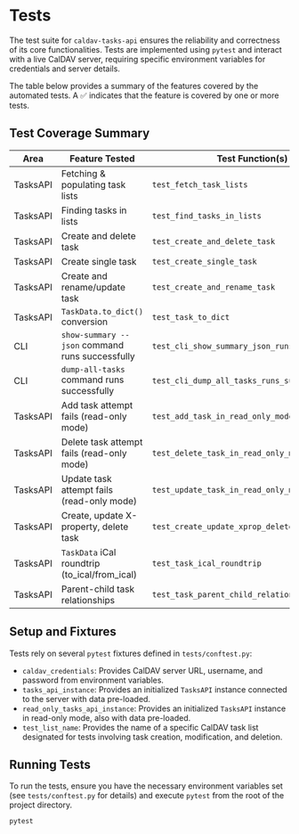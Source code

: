 Tests
=====

The test suite for `caldav-tasks-api` ensures the reliability and
correctness of its core functionalities. Tests are implemented using
`pytest` and interact with a live CalDAV server, requiring specific
environment variables for credentials and server details.

The table below provides a summary of the features covered by the automated tests. A ✅ indicates that the feature is covered by one or more tests.

Test Coverage Summary
---------------------

| Area     | Feature Tested                                      | Test Function(s)                                 | Status |
|----------|-----------------------------------------------------|--------------------------------------------------|--------|
| TasksAPI | Fetching & populating task lists                    | `test_fetch_task_lists`                          |   ✅   |
| TasksAPI | Finding tasks in lists                              | `test_find_tasks_in_lists`                       |   ✅   |
| TasksAPI | Create and delete task                              | `test_create_and_delete_task`                    |   ✅   |
| TasksAPI | Create single task                                  | `test_create_single_task`                        |   ✅   |
| TasksAPI | Create and rename/update task                       | `test_create_and_rename_task`                    |   ✅   |
| TasksAPI | `TaskData.to_dict()` conversion                     | `test_task_to_dict`                              |   ✅   |
| CLI      | `show-summary --json` command runs successfully     | `test_cli_show_summary_json_runs_successfully`   |   ✅   |
| CLI      | `dump-all-tasks` command runs successfully          | `test_cli_dump_all_tasks_runs_successfully`      |   ✅   |
| TasksAPI | Add task attempt fails (read-only mode)             | `test_add_task_in_read_only_mode`                |   ✅   |
| TasksAPI | Delete task attempt fails (read-only mode)          | `test_delete_task_in_read_only_mode`             |   ✅   |
| TasksAPI | Update task attempt fails (read-only mode)          | `test_update_task_in_read_only_mode`             |   ✅   |
| TasksAPI | Create, update X-property, delete task              | `test_create_update_xprop_delete_task`           |   ✅   |
| TasksAPI | `TaskData` iCal roundtrip (to_ical/from_ical)       | `test_task_ical_roundtrip`                       |   ✅   |
| TasksAPI | Parent-child task relationships                     | `test_task_parent_child_relationships`           |   ✅   |

Setup and Fixtures
------------------

Tests rely on several `pytest` fixtures defined in `tests/conftest.py`:

*   `caldav_credentials`: Provides CalDAV server URL, username, and password
from environment variables.
*   `tasks_api_instance`: Provides an initialized `TasksAPI` instance
connected to the server with data pre-loaded.
*   `read_only_tasks_api_instance`: Provides an initialized `TasksAPI`
instance in read-only mode, also with data pre-loaded.
*   `test_list_name`: Provides the name of a specific CalDAV task list
designated for tests involving task creation, modification, and deletion.

Running Tests
-------------

To run the tests, ensure you have the necessary environment variables set
(see `tests/conftest.py` for details) and execute `pytest` from the root of
the project directory.

```bash
pytest
```


